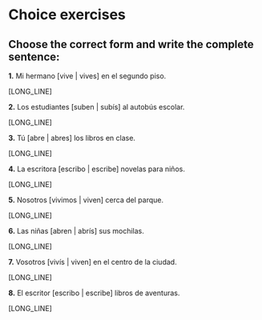 # Choice exercises

## Choose the correct form and write the complete sentence:

**1.** Mi hermano [vive | vives] en el segundo piso.

   [LONG_LINE]

**2.** Los estudiantes [suben | subís] al autobús escolar.

   [LONG_LINE]

**3.** Tú [abre | abres] los libros en clase.

   [LONG_LINE]

**4.** La escritora [escribo | escribe] novelas para niños.

   [LONG_LINE]

**5.** Nosotros [vivimos | viven] cerca del parque.

   [LONG_LINE]

**6.** Las niñas [abren | abrís] sus mochilas.

   [LONG_LINE]

**7.** Vosotros [vivís | viven] en el centro de la ciudad.

   [LONG_LINE]

**8.** El escritor [escribo | escribe] libros de aventuras.

   [LONG_LINE]